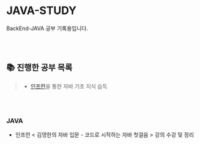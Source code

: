 # JAVA-STUDY
BackEnd-JAVA 공부 기록용입니다.

<br></br>

## 📚 진행한 공부 목록
> - [인프런](https://www.inflearn.com/course/%EA%B9%80%EC%98%81%ED%95%9C%EC%9D%98-%EC%9E%90%EB%B0%94-%EC%9E%85%EB%AC%B8)을 통한 자바 기초 지식 습득

<br></br>

### JAVA
- 인프런 < 김영한의 자바 입문 - 코드로 시작하는 자바 첫걸음 > 강의 수강 및 정리
